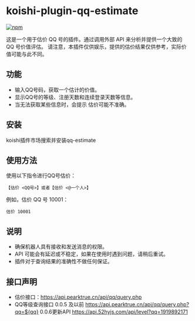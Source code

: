 # koishi-plugin-qq-estimate

[![npm](https://img.shields.io/npm/v/koishi-plugin-qq-estimate?style=flat-square)](https://www.npmjs.com/package/koishi-plugin-qq-estimate)


这是一个用于估价 QQ 号的插件。通过调用外部 API 来分析并提供一个大致的 QQ 号价值评估。
请注意，本插件仅供娱乐，提供的估价结果仅供参考，实际价值可能与此不同。

## 功能

- 输入QQ号码，获取一个估计的价值。
- 显示QQ号的等级、注册天数和连续登录天数等信息。
- 当无法获取某些信息时，会提示 估价可能不准确。

## 安装
koishi插件市场搜索并安装qq-estimate

## 使用方法

使用以下指令进行QQ号估价：

```
【估价 <QQ号>】或者【估价 <@一个人>】
```

例如，估价 QQ 号 10001：

```
估价 10001
```

## 说明

- 确保机器人具有接收和发送消息的权限。
- API 可能会有延迟或不稳定，如果在使用时遇到问题，请稍后重试。
- 插件对于查询结果的准确性不做任何保证。

## 接口声明
- 估价接口：https://api.pearktrue.cn/api/qq/query.php
- QQ等级查询接口  0.0.5 及以前 https://api.pearktrue.cn/api/qq/query.php?qq=${qq}     0.0.6更新API https://api.52hyjs.com/api/level?qq=1919892171
